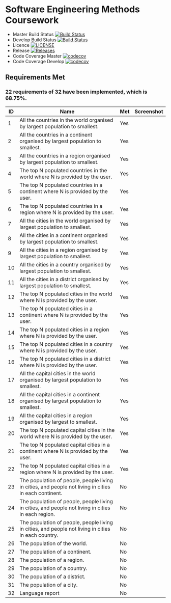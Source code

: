 # Software Engineering Methods Coursework

- Master Build Status [![Build Status](https://travis-ci.org/NapierTeam15CW/SEM_Coursework.svg?branch=master)](https://travis-ci.org/NapierTeam15CW/SEM_Coursework)
- Develop Build Status [![Build Status](https://travis-ci.org/NapierTeam15CW/SEM_Coursework.svg?branch=develop)](https://travis-ci.org/NapierTeam15CW/SEM_Coursework)
- Licence [![LICENSE](https://img.shields.io/github/license/NapierTeam15CW/SEM_Coursework.svg?style=flat-square)](https://github.com/NapierTeam15CW/SEM_Coursework/blob/master/LICENSE)
- Release [![Releases](https://img.shields.io/github/release/NapierTeam15CW/SEM_Coursework/all.svg?style=flat-square)](https://github.com/NapierTeam15CW/SEM_Coursework/releases)
- Code Coverage Master [![codecov](https://codecov.io/gh/NapierTeam15CW/SEM_Coursework/branch/master/graph/badge.svg)](https://codecov.io/gh/NapierTeam15CW/SEM_Coursework)
- Code Coverage Develop [![codecov](https://codecov.io/gh/NapierTeam15CW/SEM_Coursework/branch/develop/graph/badge.svg)](https://codecov.io/gh/NapierTeam15CW/SEM_Coursework)

## Requirements Met
### 22 requirements of 32 have been implemented, which is 68.75%.
| ID    | Name | Met  | Screenshot |
|-------|------|------|------------|
| 1 | All the countries in the world organised by largest population to smallest. | Yes |  |
| 2 | All the countries in a continent organised by largest population to smallest. | Yes |  |
| 3 | All the countries in a region organised by largest population to smallest. | Yes |  |
| 4 | The top N populated countries in the world where N is provided by the user. | Yes |  |
| 5 | The top N populated countries in a continent where N is provided by the user. | Yes |  |
| 6 | The top N populated countries in a region where N is provided by the user. | Yes |  |
| 7 | All the cities in the world organised by largest population to smallest. | Yes |  |
| 8 | All the cities in a continent organised by largest population to smallest. | Yes |  |
| 9 | All the cities in a region organised by largest population to smallest. | Yes |  |
| 10 | All the cities in a country organised by largest population to smallest. | Yes |  |
| 11 | All the cities in a district organised by largest population to smallest. | Yes |  |
| 12 | The top N populated cities in the world where N is provided by the user. | Yes |  |
| 13 | The top N populated cities in a continent where N is provided by the user. | Yes |  |
| 14 | The top N populated cities in a region where N is provided by the user. | Yes |  |
| 15 | The top N populated cities in a country where N is provided by the user. | Yes |  |
| 16 | The top N populated cities in a district where N is provided by the user. | Yes |  |
| 17 | All the capital cities in the world organised by largest population to smallest. | Yes |  |
| 18 | All the capital cities in a continent organised by largest population to smallest. | Yes |  |
| 19 | All the capital cities in a region organised by largest to smallest. | Yes |  |
| 20 | The top N populated capital cities in the world where N is provided by the user. | Yes |  |
| 21 | The top N populated capital cities in a continent where N is provided by the user. | Yes |  |
| 22 | The top N populated capital cities in a region where N is provided by the user. | Yes |  |
| 23 | The population of people, people living in cities, and people not living in cities in each continent. | No |  |
| 24 | The population of people, people living in cities, and people not living in cities in each region. | No |  |
| 25 | The population of people, people living in cities, and people not living in cities in each country. | No |  |
| 26 | The population of the world. | No |  |
| 27 | The population of a continent. | No |  |
| 28 | The population of a region. | No |  |
| 29 | The population of a country. | No |  |
| 30 | The population of a district. | No |  |
| 31 | The population of a city. | No |  |
| 32 | Language report | No |  |
